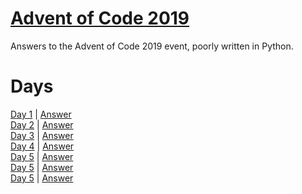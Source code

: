 # [Advent of Code 2019](https://adventofcode.com/2019/about)

Answers to the Advent of Code 2019 event, poorly written in Python.

# Days

[Day 1](https://adventofcode.com/2019/day/1) | [Answer](day1/day1.py)\
[Day 2](https://adventofcode.com/2019/day/2) | [Answer](day2/day2.py)\
[Day 3](https://adventofcode.com/2019/day/3) | [Answer](day3/day3.py)\
[Day 4](https://adventofcode.com/2019/day/4) | [Answer](day4/day4.py)\
[Day 5](https://adventofcode.com/2019/day/5) | [Answer](day5/day5.py)\
[Day 5](https://adventofcode.com/2019/day/6) | [Answer](day6/day6.py)\
[Day 5](https://adventofcode.com/2019/day/7) | [Answer](day7/day7.py)
